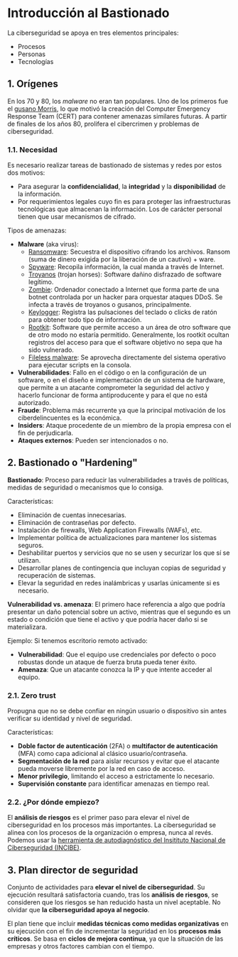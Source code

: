 # Introducción al Bastionado

La ciberseguridad se apoya en tres elementos principales:
- Procesos
- Personas
- Tecnologías

## 1. Orígenes

En los 70 y 80, los _malware_ no eran tan populares. Uno de los primeros fue el [gusano Morris](https://es.wikipedia.org/wiki/Gusano_Morris), lo que motivó la creación del Computer Emergency Response Team (CERT) para contener amenazas similares futuras. A partir de finales de los años 80, prolifera el cibercrimen y problemas de ciberseguridad.

### 1.1. Necesidad

Es necesario realizar tareas de bastionado de sistemas y redes por estos dos motivos:
- Para asegurar la **confidencialidad**, la **integridad** y la **disponibilidad** de la información.
- Por requerimientos legales cuyo fin es para proteger las infraestructuras tecnológicas que almacenan la información. Los de carácter personal tienen que usar mecanismos de cifrado.

Tipos de amenazas:
- **Malware** (aka virus): 
	- [Ransomware](https://en.wikipedia.org/wiki/Ransomware): Secuestra el dispositivo cifrando los archivos. Ransom (suma de dinero exigida por la liberación de un cautivo) + ware. 
	- [Spyware](https://en.wikipedia.org/wiki/Spyware): Recopila información, la cual manda a través de Internet.
	- [Troyanos](https://en.wikipedia.org/wiki/Trojan_horse_(computing)) (trojan horses): Software dañino disfrazado de software legítimo.
	- [Zombie](https://en.wikipedia.org/wiki/Zombie_(computing)): Ordenador conectado a Internet que forma parte de una botnet controlada por un hacker para orquestar ataques DDoS. Se infecta a través de troyanos o gusanos, principalmente.
	- [Keylogger](https://en.wikipedia.org/wiki/Keystroke_logging): Registra las pulsaciones del teclado o clicks de ratón para obtener todo tipo de información.
	- [Rootkit](https://en.wikipedia.org/wiki/Rootkit): Software que permite acceso a un área de otro software que de otro modo no estaría permitido. Generalmente, los rootkit ocultan registros del acceso para que el software objetivo no sepa que ha sido vulnerado.
	- [Fileless malware](https://en.wikipedia.org/wiki/Fileless_malware): Se aprovecha directamente del sistema operativo para ejecutar scripts en la consola.
- **Vulnerabilidades**: Fallo en el código o en la configuración de un software, o en el diseño e implementación de un sistema de hardware, que permite a un atacante comprometer la seguridad del activo y hacerlo funcionar de forma antiproducente y para el que no está autorizado.
- **Fraude**: Problema más recurrente ya que la principal motivación de los ciberdelincuentes es la económica.
- **Insiders**: Ataque procedente de un miembro de la propia empresa con el fin de perjudicarla.
- **Ataques externos**: Pueden ser intencionados o no.

## 2. Bastionado o "Hardening"

**Bastionado**: Proceso para reducir las vulnerabilidades a través de políticas, medidas de seguridad o mecanismos que lo consiga.

Características:
- Eliminación de cuentas innecesarias.
- Eliminación de contraseñas por defecto.
- Instalación de firewalls, Web Application Firewalls (WAFs), etc.
- Implementar política de actualizaciones para mantener los sistemas seguros.
- Deshabilitar puertos y servicios que no se usen y securizar los que sí se utilizan.
- Desarrollar planes de contingencia que incluyan copias de seguridad y recuperación de sistemas.
- Elevar la seguridad en redes inalámbricas y usarlas únicamente si es necesario.

**Vulnerabilidad vs. amenaza**: El primero hace referencia a algo que podría presentar un daño potencial sobre un activo, mientras que el segundo es un estado o condición que tiene el activo y que podría hacer daño si se materializara. 

Ejemplo: Si tenemos escritorio remoto activado:
- **Vulnerabilidad**: Que el equipo use credenciales por defecto o poco robustas donde un ataque de fuerza bruta pueda tener éxito.
- **Amenaza**: Que un atacante conozca la IP y que intente acceder al equipo.

### 2.1. Zero trust

Propugna que no se debe confiar en ningún usuario o dispositivo sin antes verificar su identidad y nivel de seguridad. 

Características:
- **Doble factor de autenticación** (2FA) o **multifactor de autenticación** (MFA) como capa adicional al clásico usuario/contraseña.
- **Segmentación de la red** para aislar recursos y evitar que el atacante pueda moverse libremente por la red en caso de acceso.
- **Menor privilegio**, limitando el acceso a estrictamente lo necesario.
- **Supervisión constante** para identificar amenazas en tiempo real.

### 2.2. ¿Por dónde empiezo?

El **análisis de riesgos** es el primer paso para elevar el nivel de ciberseguridad en los procesos más importantes. La ciberseguridad se alinea con los procesos de la organización o empresa, nunca al revés. Podemos usar la [herramienta de autodiagnóstico del Insitituto Nacional de Ciberseguridad (INCIBE)](https://adl.incibe.es/).

## 3. Plan director de seguridad

Conjunto de actividades para **elevar el nivel de ciberseguridad**. Su ejecución resultará satisfactoria cuando, tras los **análisis de riesgos**, se consideren que los riesgos se han reducido hasta un nivel aceptable. No olvidar que **la ciberseguridad apoya al negocio**.

El plan tiene que incluir **medidas técnicas como medidas organizativas** en su ejecución con el fin de incrementar la seguridad en los **procesos más críticos**. Se basa en **ciclos de mejora continua**, ya que la situación de las empresas y otros factores cambian con el tiempo.